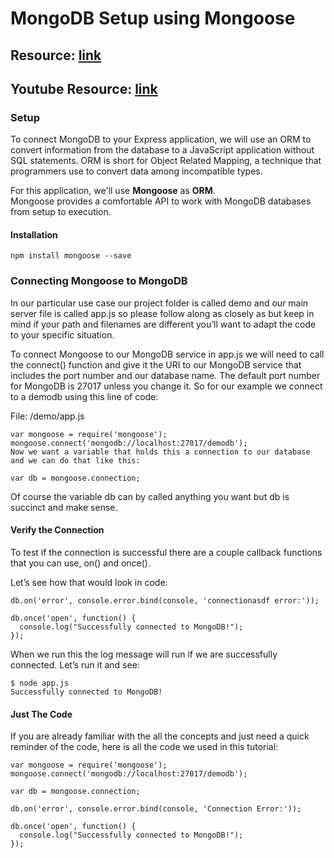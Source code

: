 # MongoDB Setup using Mongoose

## Resource: [link](https://mongoosejs.com/docs/connections.html)

## Youtube Resource: [link]()

### Setup
To connect MongoDB to your Express application, we will use an ORM to convert information from the database to a JavaScript application without SQL statements. ORM is short for Object Related Mapping, a technique that programmers use to convert data among incompatible types.

For this application, we'll use **Mongoose** as **ORM**.<br />
Mongoose provides a comfortable API to work with MongoDB databases from setup to execution.

#### Installation
```
npm install mongoose --save
```

### Connecting Mongoose to MongoDB

In our particular use case our project folder is called demo and our main server file is called app.js so please follow along as closely as but keep in mind if your path and filenames are different you’ll want to adapt the code to your specific situation.

To connect Mongoose to our MongoDB service in app.js we will need to call the connect() function and give it the URI to our MongoDB service that includes the port number and our database name. The default port number for MongoDB is 27017 unless you change it. So for our example we connect to a demodb using this line of code:

File: /demo/app.js
```
var mongoose = require('mongoose');
mongoose.connect('mongodb://localhost:27017/demodb');
Now we want a variable that holds this a connection to our database and we can do that like this:

var db = mongoose.connection;
```
Of course the variable db can by called anything you want but db is succinct and make sense.

#### Verify the Connection
To test if the connection is successful there are a couple callback functions that you can use, on() and once().

Let’s see how that would look in code:
```
db.on('error', console.error.bind(console, 'connectionasdf error:'));
 
db.once('open', function() {
  console.log("Successfully connected to MongoDB!");
});
```
When we run this the log message will run if we are successfully connected. Let’s run it and see:
```
$ node app.js
Successfully connected to MongoDB!
```


#### Just The Code
If you are already familiar with the all the concepts and just need a quick reminder of the code, here is all the code we used in this tutorial:
```
var mongoose = require('mongoose');
mongoose.connect('mongodb://localhost:27017/demodb');

var db = mongoose.connection;

db.on('error', console.error.bind(console, 'Connection Error:'));
 
db.once('open', function() {
  console.log("Successfully connected to MongoDB!");
});
```

